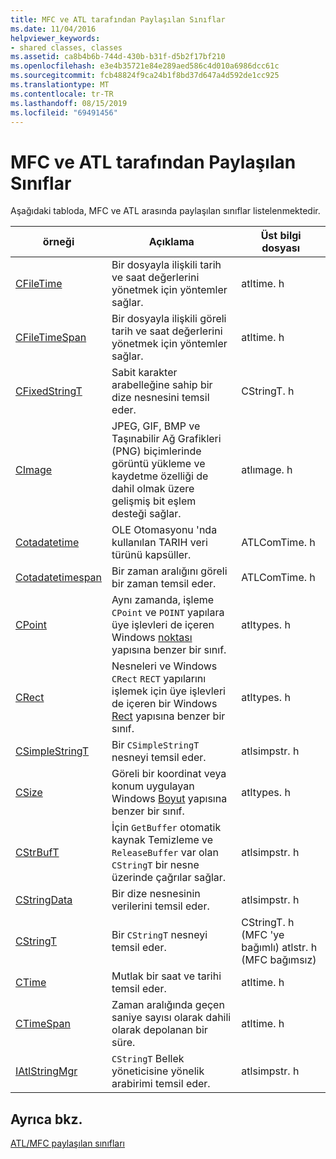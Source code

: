 ```yaml
---
title: MFC ve ATL tarafından Paylaşılan Sınıflar
ms.date: 11/04/2016
helpviewer_keywords:
- shared classes, classes
ms.assetid: ca8b4b6b-744d-430b-b31f-d5b2f17bf210
ms.openlocfilehash: e3e4b35721e84e289aed586c4d010a6986dcc61c
ms.sourcegitcommit: fcb48824f9ca24b1f8bd37d647a4d592de1cc925
ms.translationtype: MT
ms.contentlocale: tr-TR
ms.lasthandoff: 08/15/2019
ms.locfileid: "69491456"
---
```

# <a name="classes-shared-by-mfc-and-atl"></a>MFC ve ATL tarafından Paylaşılan Sınıflar

Aşağıdaki tabloda, MFC ve ATL arasında paylaşılan sınıflar listelenmektedir.

|örneği|Açıklama|Üst bilgi dosyası|
|-----------|-----------------|-----------------|
|[CFileTime](../../atl-mfc-shared/reference/cfiletime-class.md)|Bir dosyayla ilişkili tarih ve saat değerlerini yönetmek için yöntemler sağlar.|atltime. h|
|[CFileTimeSpan](../../atl-mfc-shared/reference/cfiletimespan-class.md)|Bir dosyayla ilişkili göreli tarih ve saat değerlerini yönetmek için yöntemler sağlar.|atltime. h|
|[CFixedStringT](../../atl-mfc-shared/reference/cfixedstringt-class.md)|Sabit karakter arabelleğine sahip bir dize nesnesini temsil eder.|CStringT. h|
|[CImage](../../atl-mfc-shared/reference/cimage-class.md)|JPEG, GIF, BMP ve Taşınabilir Ağ Grafikleri (PNG) biçimlerinde görüntü yükleme ve kaydetme özelliği de dahil olmak üzere gelişmiş bit eşlem desteği sağlar.|atlımage. h|
|[Cotadatetime](../../atl-mfc-shared/reference/coledatetime-class.md)|OLE Otomasyonu 'nda kullanılan TARIH veri türünü kapsüller.|ATLComTime. h|
|[Cotadatetimespan](../../atl-mfc-shared/reference/coledatetimespan-class.md)|Bir zaman aralığını göreli bir zaman temsil eder.|ATLComTime. h|
|[CPoint](../../atl-mfc-shared/reference/cpoint-class.md)|Aynı zamanda, işleme `CPoint` ve `POINT` yapılara üye işlevleri de içeren Windows [noktası](/windows/win32/api/windef/ns-windef-point) yapısına benzer bir sınıf.|atltypes. h|
|[CRect](../../atl-mfc-shared/reference/crect-class.md)|Nesneleri ve Windows `CRect` `RECT` yapılarını işlemek için üye işlevleri de içeren bir Windows [Rect](/windows/win32/api/windef/ns-windef-rect) yapısına benzer bir sınıf.|atltypes. h|
|[CSimpleStringT](../../atl-mfc-shared/reference/csimplestringt-class.md)|Bir `CSimpleStringT` nesneyi temsil eder.|atlsimpstr. h|
|[CSize](../../atl-mfc-shared/reference/csize-class.md)|Göreli bir koordinat veya konum uygulayan Windows [Boyut](/windows/win32/api/windef/ns-windef-size) yapısına benzer bir sınıf.|atltypes. h|
|[CStrBufT](../../atl-mfc-shared/reference/cstrbuft-class.md)|İçin `GetBuffer` otomatik kaynak Temizleme ve `ReleaseBuffer` var olan `CStringT` bir nesne üzerinde çağrılar sağlar.|atlsimpstr. h|
|[CStringData](../../atl-mfc-shared/reference/cstringdata-class.md)|Bir dize nesnesinin verilerini temsil eder.|atlsimpstr. h|
|[CStringT](../../atl-mfc-shared/reference/cstringt-class.md)|Bir `CStringT` nesneyi temsil eder.|CStringT. h (MFC 'ye bağımlı) atlstr. h (MFC bağımsız)|
|[CTime](../../atl-mfc-shared/reference/ctime-class.md)|Mutlak bir saat ve tarihi temsil eder.|atltime. h|
|[CTimeSpan](../../atl-mfc-shared/reference/ctimespan-class.md)|Zaman aralığında geçen saniye sayısı olarak dahili olarak depolanan bir süre.|atltime. h|
|[IAtlStringMgr](../../atl-mfc-shared/reference/iatlstringmgr-class.md)|`CStringT` Bellek yöneticisine yönelik arabirimi temsil eder.|atlsimpstr. h|

## <a name="see-also"></a>Ayrıca bkz.

[ATL/MFC paylaşılan sınıfları](../../atl-mfc-shared/atl-mfc-shared-classes.md)

